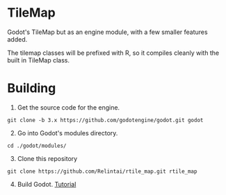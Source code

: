 # TileMap

Godot's TileMap but as an engine module, with a few smaller features added.

The tilemap classes will be prefixed with R, so it compiles cleanly with the built in TileMap class.

# Building

1. Get the source code for the engine.

```git clone -b 3.x https://github.com/godotengine/godot.git godot```

2. Go into Godot's modules directory.

```
cd ./godot/modules/
```

3. Clone this repository

```
git clone https://github.com/Relintai/rtile_map.git rtile_map
```

4. Build Godot. [Tutorial](https://docs.godotengine.org/en/latest/development/compiling/index.html)

